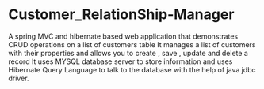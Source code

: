 # Customer_RelationShip-Manager
A spring MVC and hibernate based web application that demonstrates CRUD operations on a list of customers table
It manages a list of customers with their properties and allows you to create , save , update and delete a record
It uses MYSQL database server to store information and uses Hibernate Query Language to talk to the database with the help of java jdbc driver.
